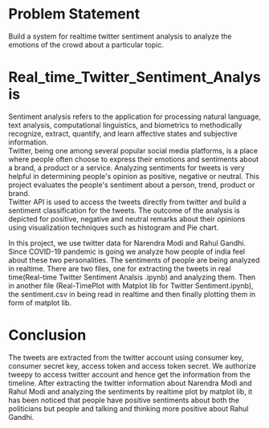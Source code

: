 # Problem Statement
Build a system for realtime twitter sentiment analysis to analyze the emotions of the crowd about a particular topic.

# Real_time_Twitter_Sentiment_Analysis
Sentiment analysis refers to the application for processing natural language, text analysis, computational linguistics, and biometrics to methodically recognize, extract, quantify, and learn affective states and subjective information.<br>
Twitter, being one among several popular social media platforms, is a place where people often choose to express their emotions and sentiments about a brand, a product or a service. Analyzing sentiments for tweets is very helpful in determining people's opinion as positive, negative or neutral. This project evaluates the people's sentiment about a person, trend, product or brand.<br>
Twitter API is used to access the tweets directly from twitter and build a sentiment classification for the tweets. The outcome of the analysis is depicted for positive, negative and neutral remarks about their opinions using visualization techniques such as histogram and Pie chart.<br>

In this project, we use twitter data for Narendra Modi and Rahul Gandhi. Since COVID-19 pandemic is going we analyze how people of india feel about these two personalities. The sentiments of people are being analyzed in realtime. There are two files, one for extracting the tweets in real time(Real-time Twitter Sentiment Analsis .ipynb) and analyzing them. Then in another file (Real-TimePlot with Matplot lib for Twitter Sentiment.ipynb), the sentiment.csv in being read in realtime and then finally plotting them in form of matplot lib.

# Conclusion
The tweets are extracted from the twitter account using consumer key, consumer secret key, access token and access token secret. We authorize tweepy to access twitter account and hence get the information from the timeline. After extracting the twitter information about Narendra Modi and Rahul Modi and analyzing the sentiments by realtime plot by matplot lib, it has been noticed that people have positive sentiments about both the politicians but people and talking and thinking more positive about Rahul Gandhi.
